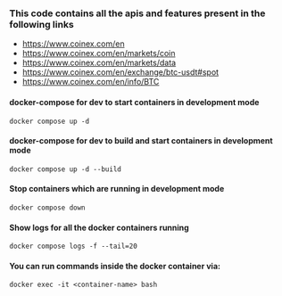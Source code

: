 ### This code contains all the apis and features present in the following links

- https://www.coinex.com/en
- https://www.coinex.com/en/markets/coin
- https://www.coinex.com/en/markets/data
- https://www.coinex.com/en/exchange/btc-usdt#spot
- https://www.coinex.com/en/info/BTC

#### docker-compose for dev to start containers in development mode

```
docker compose up -d
```

#### docker-compose for dev to build and start containers in development mode

```
docker compose up -d --build
```

#### Stop containers which are running in development mode

```
docker compose down
```

#### Show logs for all the docker containers running

```
docker compose logs -f --tail=20
```

#### You can run commands inside the docker container via:

```
docker exec -it <container-name> bash
```
